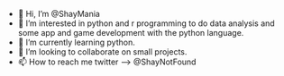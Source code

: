 - 👋 Hi, I’m @ShayMania
- 👀 I’m interested in python and r programming to do data analysis and some app and game development with the python language.
- 🌱 I’m currently learning python.
- 💞️ I’m looking to collaborate on small projects.
- 📫 How to reach me  twitter --> @ShayNotFound

<!---
ShayMania/ShayMania is a ✨ special ✨ repository because its `README.md` (this file) appears on your GitHub profile.
You can click the Preview link to take a look at your changes.
--->
